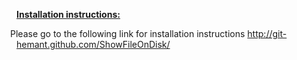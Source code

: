 <html><head>
</head>

<body lang=EN-US link=blue vlink=purple style='tab-interval:.5in'>

<div class=WordSection1>

<p class=MsoNormal><b style='mso-bidi-font-weight:normal'><u>Installation
instructions:<o:p></o:p></u></b></p>

<p class=MsoListParagraphCxSpFirst style='text-indent:-.25in;mso-list:l0 level1 lfo1'><![if !supportLists]><span
style='mso-bidi-font-family:Calibri;mso-bidi-theme-font:minor-latin'><span
style='mso-list:Ignore'><span style='font:7.0pt "Times New Roman"'>&nbsp;&nbsp;&nbsp;&nbsp;&nbsp;
</span></span></span><![endif]>Please go to the following link for installation instructions <a
href=" http://git-hemant.github.com/ShowFileOnDisk/"><span
style='text-decoration:none;text-underline:none'> http://git-hemant.github.com/ShowFileOnDisk/</span></a></p>

<p class=MsoListParagraphCxSpLast><o:p>&nbsp;</o:p></p>

<p class=MsoNormal><o:p>&nbsp;</o:p></p>

</div>

</body>

</html>

